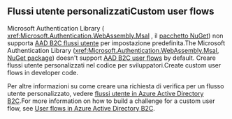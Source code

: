 ## <a name="custom-user-flows"></a><span data-ttu-id="7f656-101">Flussi utente personalizzati</span><span class="sxs-lookup"><span data-stu-id="7f656-101">Custom user flows</span></span>

<span data-ttu-id="7f656-102">Microsoft Authentication Library ( <xref:Microsoft.Authentication.WebAssembly.Msal> , il [pacchetto NuGet](https://www.nuget.org/packages/Microsoft.Authentication.WebAssembly.Msal/)) non supporta [AAD B2C flussi utente](/azure/active-directory-b2c/user-flow-overview) per impostazione predefinita.</span><span class="sxs-lookup"><span data-stu-id="7f656-102">The Microsoft Authentication Library (<xref:Microsoft.Authentication.WebAssembly.Msal>, [NuGet package](https://www.nuget.org/packages/Microsoft.Authentication.WebAssembly.Msal/)) doesn't support [AAD B2C user flows](/azure/active-directory-b2c/user-flow-overview) by default.</span></span> <span data-ttu-id="7f656-103">Creare flussi utente personalizzati nel codice per sviluppatori.</span><span class="sxs-lookup"><span data-stu-id="7f656-103">Create custom user flows in developer code.</span></span>

<span data-ttu-id="7f656-104">Per altre informazioni su come creare una richiesta di verifica per un flusso utente personalizzato, vedere [flussi utente in Azure Active Directory B2C](/azure/active-directory-b2c/user-flow-overview).</span><span class="sxs-lookup"><span data-stu-id="7f656-104">For more information on how to build a challenge for a custom user flow, see [User flows in Azure Active Directory B2C](/azure/active-directory-b2c/user-flow-overview).</span></span>
